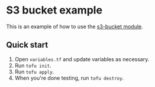 # S3 bucket example

This is an example of how to use the [s3-bucket module](/modules/s3-bucket).

## Quick start

1. Open `variables.tf` and update variables as necessary.
2. Run `tofu init`.
3. Run `tofu apply`.
4. When you're done testing, run `tofu destroy`.

